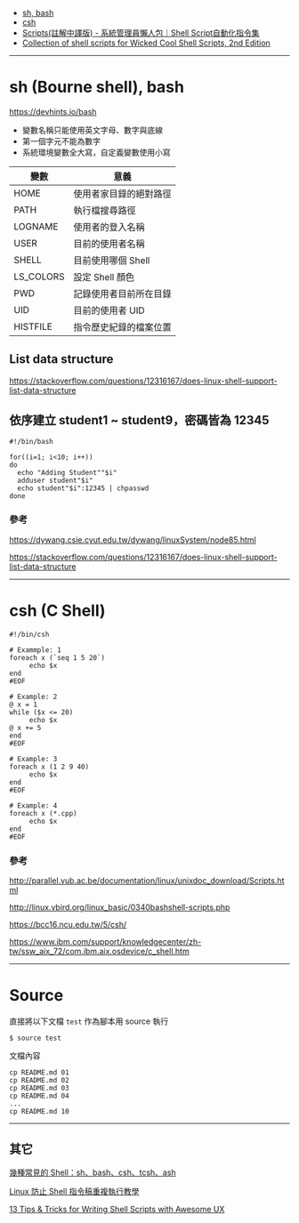 
* [sh, bash]()
* [csh]()
* [Scripts(註解中譯版) - 系統管理員懶人包｜Shell Script自動化指令集](https://github.com/meliodaseren/linux-cheat-sheet/tree/master/shell-script/Scripts(zh_tw))
* [Collection of shell scripts for Wicked Cool Shell Scripts, 2nd Edition](https://github.com/meliodaseren/linux-cheat-sheet/tree/master/shell-script/wicked_cool_shell_scripts_2e-master)

---

# sh (Bourne shell), bash

https://devhints.io/bash

* 變數名稱只能使用英文字母、數字與底線
* 第一個字元不能為數字
* 系統環境變數全大寫，自定義變數使用小寫

| 變數 | 意義 |
| --- | --- |
| HOME      | 使用者家目錄的絕對路徑 |
| PATH      | 執行檔搜尋路徑 |
| LOGNAME   | 使用者的登入名稱 |
| USER      | 目前的使用者名稱 |
| SHELL     | 目前使用哪個 Shell |
| LS_COLORS | 設定 Shell 顏色 |
| PWD       | 記錄使用者目前所在目錄 |
| UID       | 目前的使用者 UID |
| HISTFILE  | 指令歷史紀錄的檔案位置 |

## List data structure

https://stackoverflow.com/questions/12316167/does-linux-shell-support-list-data-structure

## 依序建立 student1 ~ student9，密碼皆為 12345

```shell
#!/bin/bash

for((i=1; i<10; i++))
do
  echo "Adding Student""$i"
  adduser student"$i"
  echo student"$i":12345 | chpasswd
done
```

### 參考

https://dywang.csie.cyut.edu.tw/dywang/linuxSystem/node85.html

https://stackoverflow.com/questions/12316167/does-linux-shell-support-list-data-structure

---

# csh (C Shell)

```shell
#!/bin/csh

# Exammple: 1
foreach x (`seq 1 5 20`)
     echo $x
end
#EOF

# Example: 2
@ x = 1
while ($x <= 20)
     echo $x
@ x += 5
end
#EOF

# Example: 3
foreach x (1 2 9 40)
     echo $x
end
#EOF

# Example: 4
foreach x (*.cpp)
     echo $x
end
#EOF
```

### 參考

http://parallel.vub.ac.be/documentation/linux/unixdoc_download/Scripts.html

http://linux.vbird.org/linux_basic/0340bashshell-scripts.php

https://bcc16.ncu.edu.tw/5/csh/

https://www.ibm.com/support/knowledgecenter/zh-tw/ssw_aix_72/com.ibm.aix.osdevice/c_shell.htm

---

# Source

直接將以下文檔 `test` 作為腳本用 source 執行

```shell
$ source test
```

文檔內容

```
cp README.md 01
cp README.md 02
cp README.md 03
cp README.md 04
...
cp README.md 10
```

---

## 其它

[幾種常見的 Shell：sh、bash、csh、tcsh、ash](http://c.biancheng.net/cpp/view/6995.html)

[Linux 防止 Shell 指令稿重複執行教學](https://blog.gtwang.org/linux/prevent-shell-script-duplicate-executions/)

[13 Tips & Tricks for Writing Shell Scripts with Awesome UX](https://codeburst.io/13-tips-tricks-for-writing-shell-scripts-with-awesome-ux-19a525ae05ae)

